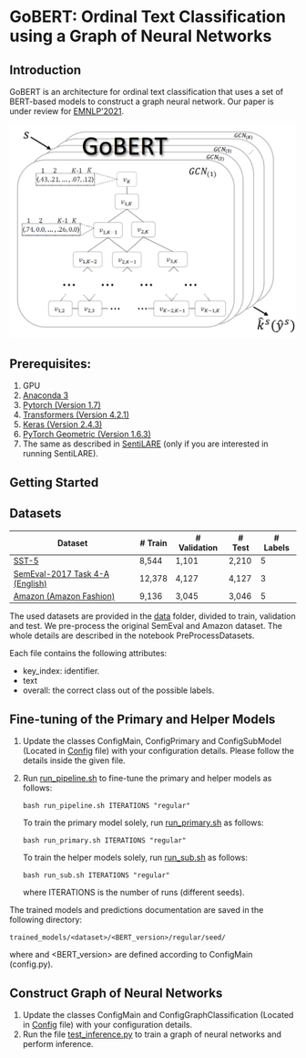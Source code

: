 
# GoBERT: Ordinal Text Classification using a Graph of Neural Networks

## Introduction

GoBERT is an architecture for ordinal text classification that uses a set of BERT-based models
to construct a graph neural network. Our paper is under review for [EMNLP'2021](https://2021.emnlp.org/).

![Go-BERT Framework](GoBERT-framework.jpg)


## Prerequisites:  
1. GPU
2. [Anaconda 3](https://www.anaconda.com/download/)  
3. [Pytorch (Version 1.7)](https://pytorch.org/)
4. [Transformers (Version 4.2.1)](https://pytorch.org/hub/huggingface_pytorch-transformers/)
5. [Keras (Version 2.4.3)](https://keras.io/)
6. [PyTorch Geometric (Version 1.6.3)](https://pytorch-geometric.readthedocs.io/en/latest/#)
7. The same as described in [SentiLARE](https://github.com/thu-coai/SentiLARE) (only if you are interested in running SentiLARE).


## Getting Started

## Datasets

| Dataset  | # Train | # Validation | # Test | # Labels |
| ------------- | ------------- | ------------- | ------------- | ------------- |
| [SST-5](https://nlp.stanford.edu/sentiment/code.html)  | 8,544  | 1,101  |  2,210  | 5  | 
| [SemEval-2017 Task 4-A (English)](https://alt.qcri.org/semeval2017/task4/)  | 12,378  | 4,127  | 4,127  | 3  | 
| [Amazon (Amazon Fashion)](https://nijianmo.github.io/amazon/index.html)  | 9,136  | 3,045  | 3,046  | 5  | 

The used datasets are provided in the [data](./data/) folder, 
divided to train, validation and test.
We pre-process the original SemEval and Amazon dataset. 
The whole details are described in the notebook PreProcessDatasets.

Each file contains the following attributes:
* key_index: identifier.
* text
* overall: the correct class out of the possible labels.


## Fine-tuning of the Primary and Helper Models

1. Update the classes ConfigMain, ConfigPrimary and ConfigSubModel (Located in [Config](./config.py) file)
   with your configuration details. Please follow the details inside the given file.
2. Run [run_pipeline.sh](./run_pipeline.sh) to fine-tune the primary and helper models as follows: 
   ```
   bash run_pipeline.sh ITERATIONS "regular"  
   ```
   
   To train the primary model solely, run [run_primary.sh](./run_primary.sh) as follows:
   ```
   bash run_primary.sh ITERATIONS "regular"  
   ```
   
   To train the helper models solely, run [run_sub.sh](./run_sub.sh) as follows:
   ```
   bash run_sub.sh ITERATIONS "regular"  
   ```
   
   where ITERATIONS is the number of runs (different seeds).
   
  The trained models and predictions documentation are saved in the following directory:
  ```
  trained_models/<dataset>/<BERT_version>/regular/seed/
  ```
  where <dataset> and <BERT_version> are defined according to ConfigMain (config.py).
   


## Construct Graph of Neural Networks

1. Update the classes ConfigMain and ConfigGraphClassification (Located in [Config](./config.py) file)
   with your configuration details.
2. Run the file [test_inference.py](./test_inference.py) to train a graph of neural networks
   and perform inference.
